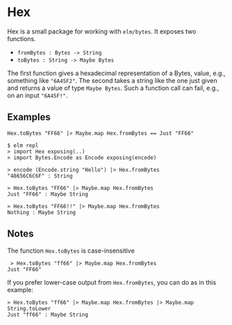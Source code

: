 # Hex

Hex is a small package for working with `elm/bytes`.
It exposes two functions.

- `fromBytes : Bytes -> String`
- `toBytes : String -> Maybe Bytes`

The first function gives a hexadecimal representation of a Bytes, value, e.g.,
something like `"6A45F2"`. The second takes a string like the one
just given and returns a value of type `Maybe Bytes`. Such a function
call can fail, e.g., on an input `"6A45F!"`.

## Examples

`Hex.toBytes "FF66" |> Maybe.map Hex.fromBytes == Just "FF66"`

```
$ elm repl
> import Hex exposing(..)
> import Bytes.Encode as Encode exposing(encode)

> encode (Encode.string "Hello") |> Hex.fromBytes
"48656C6C6F" : String

> Hex.toBytes "FF66" |> Maybe.map Hex.fromBytes
Just "FF66" : Maybe String

> Hex.toBytes "FF66!!" |> Maybe.map Hex.fromBytes
Nothing : Maybe String
```

## Notes

The function `Hex.toBytes` is case-insensitive

```
 > Hex.toBytes "ff66" |> Maybe.map Hex.fromBytes
Just "FF66"
```

If you prefer lower-case output from `Hex.fromBytes`,
you can do as in this example:

```
> Hex.toBytes "ff66" |> Maybe.map Hex.fromBytes |> Maybe.map String.toLower
Just "ff66" : Maybe String
```
